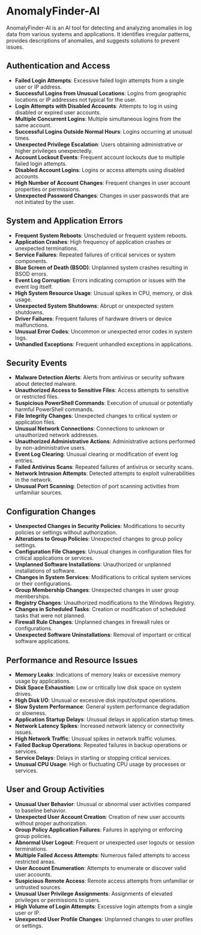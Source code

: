# AnomalyFinder-AI
AnomalyFinder-AI is an AI tool for detecting and analyzing anomalies in log data from various systems and applications. It identifies irregular patterns, provides descriptions of anomalies, and suggests solutions to prevent issues. 

## Authentication and Access

- **Failed Login Attempts**: Excessive failed login attempts from a single user or IP address.
- **Successful Logins from Unusual Locations**: Logins from geographic locations or IP addresses not typical for the user.
- **Login Attempts with Disabled Accounts**: Attempts to log in using disabled or expired user accounts.
- **Multiple Concurrent Logins**: Multiple simultaneous logins from the same account.
- **Successful Logins Outside Normal Hours**: Logins occurring at unusual times.
- **Unexpected Privilege Escalation**: Users obtaining administrative or higher privileges unexpectedly.
- **Account Lockout Events**: Frequent account lockouts due to multiple failed login attempts.
- **Disabled Account Logins**: Logins or access attempts using disabled accounts.
- **High Number of Account Changes**: Frequent changes in user account properties or permissions.
- **Unexpected Password Changes**: Changes in user passwords that are not initiated by the user.


## System and Application Errors

- **Frequent System Reboots**: Unscheduled or frequent system reboots.
- **Application Crashes**: High frequency of application crashes or unexpected terminations.
- **Service Failures**: Repeated failures of critical services or system components.
- **Blue Screen of Death (BSOD)**: Unplanned system crashes resulting in BSOD errors.
- **Event Log Corruption**: Errors indicating corruption or issues with the event log itself.
- **High System Resource Usage**: Unusual spikes in CPU, memory, or disk usage.
- **Unexpected System Shutdowns**: Abrupt or unexpected system shutdowns.
- **Driver Failures**: Frequent failures of hardware drivers or device malfunctions.
- **Unusual Error Codes**: Uncommon or unexpected error codes in system logs.
- **Unhandled Exceptions**: Frequent unhandled exceptions in applications.


## Security Events

- **Malware Detection Alerts**: Alerts from antivirus or security software about detected malware.
- **Unauthorized Access to Sensitive Files**: Access attempts to sensitive or restricted files.
- **Suspicious PowerShell Commands**: Execution of unusual or potentially harmful PowerShell commands.
- **File Integrity Changes**: Unexpected changes to critical system or application files.
- **Unusual Network Connections**: Connections to unknown or unauthorized network addresses.
- **Unauthorized Administrative Actions**: Administrative actions performed by non-administrative users.
- **Event Log Clearing**: Unusual clearing or modification of event log entries.
- **Failed Antivirus Scans**: Repeated failures of antivirus or security scans.
- **Network Intrusion Attempts**: Detected attempts to exploit vulnerabilities in the network.
- **Unusual Port Scanning**: Detection of port scanning activities from unfamiliar sources.


## Configuration Changes

- **Unexpected Changes in Security Policies**: Modifications to security policies or settings without authorization.
- **Alterations to Group Policies**: Unexpected changes to group policy settings.
- **Configuration File Changes**: Unusual changes in configuration files for critical applications or services.
- **Unplanned Software Installations**: Unauthorized or unplanned installations of software.
- **Changes in System Services**: Modifications to critical system services or their configurations.
- **Group Membership Changes**: Unexpected changes in user group memberships.
- **Registry Changes**: Unauthorized modifications to the Windows Registry.
- **Changes in Scheduled Tasks**: Creation or modification of scheduled tasks that were not planned.
- **Firewall Rule Changes**: Unplanned changes in firewall rules or configurations.
- **Unexpected Software Uninstallations**: Removal of important or critical software applications.


## Performance and Resource Issues

- **Memory Leaks**: Indications of memory leaks or excessive memory usage by applications.
- **Disk Space Exhaustion**: Low or critically low disk space on system drives.
- **High Disk I/O**: Unusual or excessive disk input/output operations.
- **Slow System Performance**: General system performance degradation or slowness.
- **Application Startup Delays**: Unusual delays in application startup times.
- **Network Latency Spikes**: Increased network latency or connectivity issues.
- **High Network Traffic**: Unusual spikes in network traffic volumes.
- **Failed Backup Operations**: Repeated failures in backup operations or services.
- **Service Delays**: Delays in starting or stopping critical services.
- **Unusual CPU Usage**: High or fluctuating CPU usage by processes or services.


## User and Group Activities

- **Unusual User Behavior**: Unusual or abnormal user activities compared to baseline behavior.
- **Unexpected User Account Creation**: Creation of new user accounts without proper authorization.
- **Group Policy Application Failures**: Failures in applying or enforcing group policies.
- **Abnormal User Logout**: Frequent or unexpected user logouts or session terminations.
- **Multiple Failed Access Attempts**: Numerous failed attempts to access restricted areas.
- **User Account Enumeration**: Attempts to enumerate or discover valid user accounts.
- **Suspicious Remote Access**: Remote access attempts from unfamiliar or untrusted sources.
- **Unusual User Privilege Assignments**: Assignments of elevated privileges or permissions to users.
- **High Volume of Login Attempts**: Excessive login attempts from a single user or IP.
- **Unexpected User Profile Changes**: Unplanned changes to user profiles or settings.


